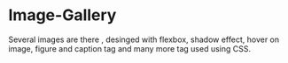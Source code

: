 # Image-Gallery
Several images are there , desinged with flexbox, shadow effect, hover on image, figure and caption tag and many more tag used using CSS.
